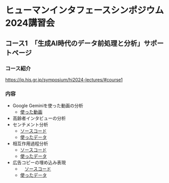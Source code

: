 # ヒューマンインタフェースシンポジウム2024講習会
## コース1　「生成AI時代のデータ前処理と分析」サポートページ

### コース紹介
https://jp.his.gr.jp/symposium/hi2024-lectures/#course1

### 内容
- Google Geminiを使った動画の分析
  - [使った動画](https://drive.google.com/file/d/1aJDTvYZ2FhnotG125nKos7bcyew9OBRG/view?usp=sharing)
- 高齢者インタビューの分析
- センチメント分析
  - [ソースコード](https://drive.google.com/file/d/1aJDTvYZ2FhnotG125nKos7bcyew9OBRG/view?usp=sharing)
  - [使ったデータ](https://drive.google.com/file/d/1aJDTvYZ2FhnotG125nKos7bcyew9OBRG/view?usp=sharing)
- 相互作用過程分析
  - [ソースコード](https://drive.google.com/file/d/1aJDTvYZ2FhnotG125nKos7bcyew9OBRG/view?usp=sharing)
  - [使ったデータ](https://drive.google.com/file/d/1aJDTvYZ2FhnotG125nKos7bcyew9OBRG/view?usp=sharing)
- 広告コピーの埋め込み表現
  - 　[ソースコード](https://drive.google.com/file/d/1aJDTvYZ2FhnotG125nKos7bcyew9OBRG/view?usp=sharing)
  - [使ったデータ](https://drive.google.com/file/d/1aJDTvYZ2FhnotG125nKos7bcyew9OBRG/view?usp=sharing)
  
